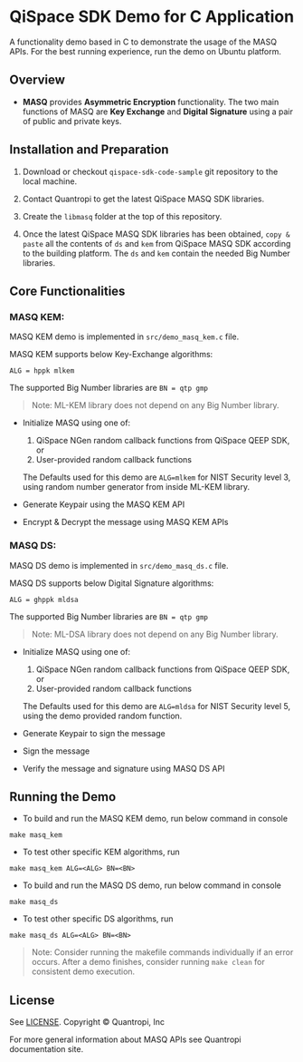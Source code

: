 # QiSpace SDK Demo for C Application

A functionality demo based in C to demonstrate the usage of the MASQ APIs. For the best running experience, run the demo on Ubuntu platform.

## **Overview**
- **MASQ** provides **Asymmetric Encryption** functionality. The two main functions of MASQ are **Key Exchange** and **Digital Signature** using a pair of public and private keys.

## **Installation and Preparation**
1. Download or checkout `qispace-sdk-code-sample` git repository to the local machine.

2. Contact Quantropi to get the latest QiSpace MASQ SDK libraries.

3. Create the `libmasq` folder at the top of this repository.

4. Once the latest QiSpace MASQ SDK libraries has been obtained, `copy & paste` all the contents of `ds` and `kem` from QiSpace MASQ SDK according to the building platform. The `ds` and `kem` contain the needed Big Number libraries.
  
## **Core Functionalities**

### MASQ KEM:

MASQ KEM demo is implemented in `src/demo_masq_kem.c` file.

MASQ KEM supports below Key-Exchange algorithms:

`ALG = hppk mlkem`

The supported Big Number libraries are `BN = qtp gmp`

> Note: ML-KEM library does not depend on any Big Number library.

- Initialize MASQ using one of:

  1) QiSpace NGen random callback functions from QiSpace QEEP SDK, or
  2) User-provided random callback functions

    The Defaults used for this demo are `ALG=mlkem` for NIST Security level 3, using random number generator from inside ML-KEM library.

- Generate Keypair using the MASQ KEM API
- Encrypt & Decrypt the message using MASQ KEM APIs


### MASQ DS:

MASQ DS demo is implemented in `src/demo_masq_ds.c` file.

MASQ DS supports below Digital Signature algorithms:

`ALG = ghppk mldsa`

The supported Big Number libraries are `BN = qtp gmp`

> Note: ML-DSA library does not depend on any Big Number library.

- Initialize MASQ using one of:

  1) QiSpace NGen random callback functions from QiSpace QEEP SDK, or 
  2) User-provided random callback functions

    The Defaults used for this demo are `ALG=mldsa` for NIST Security level 5, using the demo provided random function.

- Generate Keypair to sign the message
- Sign the message
- Verify the message and signature using MASQ DS API

## **Running the Demo**

- To build and run the MASQ KEM demo, run below command in console
```
make masq_kem
```

- To test other specific KEM algorithms, run
```
make masq_kem ALG=<ALG> BN=<BN>
```

- To build and run the MASQ DS demo, run below command in console

```
make masq_ds
```

- To test other specific DS algorithms, run
```
make masq_ds ALG=<ALG> BN=<BN>
```

> Note: Consider running the makefile commands individually if an error occurs. After a demo finishes, consider running `make clean` for consistent demo execution.


## **License** 
See [LICENSE](LICENSE). Copyright © Quantropi, Inc 
 
For more general information about MASQ APIs see Quantropi documentation site.